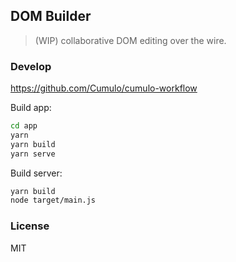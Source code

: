 
DOM Builder
------

> (WIP) collaborative DOM editing over the wire.

### Develop

https://github.com/Cumulo/cumulo-workflow

Build app:

```bash
cd app
yarn
yarn build
yarn serve
```

Build server:

```bash
yarn build
node target/main.js
```

### License

MIT

